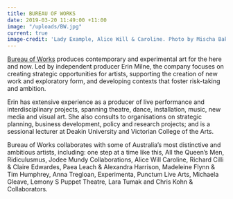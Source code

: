 ```yaml
---
title: BUREAU OF WORKS
date: 2019-03-20 11:49:00 +11:00
image: "/uploads/BW.jpg"
current: true
image-credit: 'Lady Example, Alice Will & Caroline. Photo by Mischa Baka '
---
```


[Bureau of Works](https://bureauofworks.com.au/) produces contemporary and experimental art for the here and now. Led by independent producer Erin Milne, the company focuses on creating strategic opportunities for artists, supporting the creation of new work and exploratory form, and developing contexts that foster risk-taking and ambition. 

Erin has extensive experience as a producer of live performance and interdisciplinary projects, spanning theatre, dance, installation, music, new media and visual art. She also consults to organisations on strategic planning, business development, policy and research projects; and is a sessional lecturer at Deakin University and Victorian College of the Arts.

Bureau of Works collaborates with some of Australia’s most distinctive and ambitious artists, including: one step at a time like this, All the Queen’s Men, Ridiculusmus, Jodee Mundy Collaborations, Alice Will Caroline,  Richard Cilli & Claire Edwardes, Paea Leach & Alexandra Harrison, Madeleine Flynn & Tim Humphrey, Anna Tregloan, Experimenta, Punctum Live Arts, Michaela Gleave, Lemony S Puppet Theatre, Lara Tumak and Chris Kohn & Collaborators.
